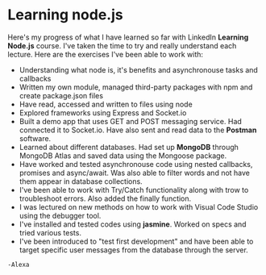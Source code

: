 
# Learning node.js



Here's my progress of what I have learned so far with LinkedIn **Learning Node.js** course. I've taken the time to try and really understand each lecture. Here are the exercises I've been able to work with:


* Understanding what node is, it's benefits and asynchronouse tasks and callbacks
* Written my own module, managed third-party packages with npm and create package.json files
* Have read, accessed and written to files using node
* Explored frameworks using Express and Socket.io
* Built a demo app that uses GET and POST messaging service. Had connected it to Socket.io. Have also sent and read data to the **Postman** software. 
* Learned about different databases. Had set up **MongoDB** through MongoDB Atlas and saved data using the Mongoose package.
* Have worked and tested asynchronouse code using nested callbacks, promises and async/await. Was also able to filter words and not have them appear in database collections.
* I've been able to work with Try/Catch functionality along with trow to troubleshoot errors. Also added the finally function.
* I was lectured on new methods on how to work with Visual Code Studio using the debugger tool. 
* I've installed and tested codes using **jasmine**. Worked on specs and tried various tests.
* I've been introduced to "test first development" and have been able to target specific user messages from the database through the server. 

```
-Alexa
```
